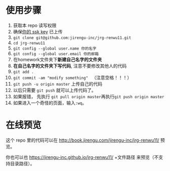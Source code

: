 # 使用步骤

1. 获取本 repo 读写权限
2. 确保[你的 ssk key](https://github.com/settings/keys) 已上传
2. `git clone git@github.com:jirengu-inc/jrg-renwu11.git`
3. `cd jrg-renwu11`
4. `git config --global user.name 你的名字`
5. `git config --global user.email 你的邮箱`
6. 在homework文件夹下**新建自己名字的文件夹**
7. **在自己名字的文件夹下写代码**, 注意不要修改其他人的代码
8. `git add .`
9. `git commit -am "modify something"`   （注意空格！！！）
10. `git push -u origin master` 上传自己的代码
11. 以后只需要 `git push` 就可以上传代码了。
  1. 如果报错， 先执行 `git pull origin master`再执行`git push origin master`
  2. 如果进入一个奇怪的页面，输入`:wq`。


# 在线预览

这个 repo 里的代码可以在 http://book.jirengu.com/jirengu-inc/jrg-renwu11/ 预览。

你也可以也 https://jirengu-inc.github.io/jrg-renwu11/ +文件路径 来预览（不支持目录路径）。


